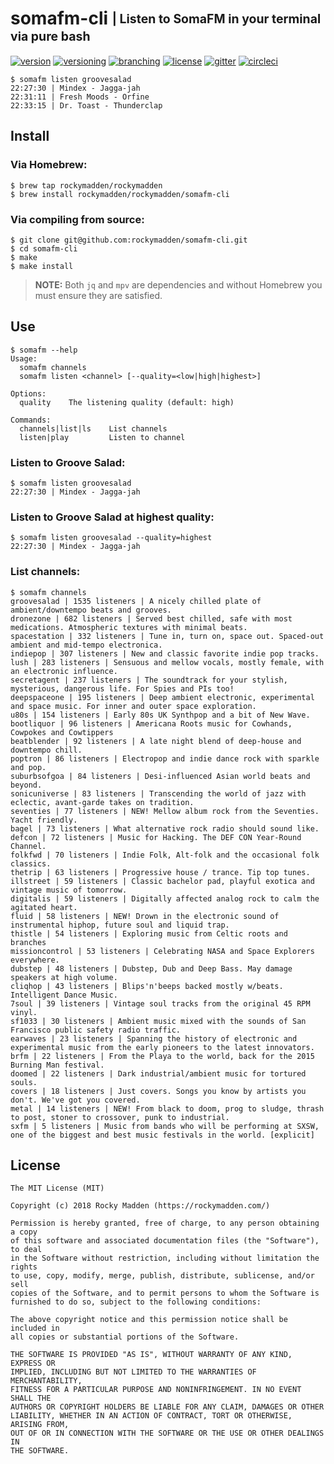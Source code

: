# somafm-cli <sub><sup>| Listen to SomaFM in your terminal via pure bash</sup></sub>
[![version](http://img.shields.io/badge/version-0.3.1-blue.svg)](https://github.com/rockymadden/somafm-cli/releases)
[![versioning](http://img.shields.io/badge/versioning-semver-blue.svg)](http://semver.org/)
[![branching](http://img.shields.io/badge/branching-github%20flow-blue.svg)](https://guides.github.com/introduction/flow/)
[![license](http://img.shields.io/badge/license-mit-blue.svg)](https://opensource.org/licenses/MIT)
[![gitter](https://img.shields.io/gitter/room/nwjs/nw.js.svg)](https://gitter.im/rockymadden/somafm-cli)
[![circleci](https://circleci.com/gh/rockymadden/somafm-cli.svg?style=shield)](https://circleci.com/gh/rockymadden/somafm-cli)

```console
$ somafm listen groovesalad
22:27:30 | Mindex - Jagga-jah
22:31:11 | Fresh Moods - Orfine
22:33:15 | Dr. Toast - Thunderclap
```

## Install
### Via Homebrew:
```console
$ brew tap rockymadden/rockymadden
$ brew install rockymadden/rockymadden/somafm-cli
```

### Via compiling from source:
```console
$ git clone git@github.com:rockymadden/somafm-cli.git
$ cd somafm-cli
$ make
$ make install
```
> __NOTE:__ Both `jq` and `mpv` are dependencies and without Homebrew you must ensure they are satisfied.

## Use
```console
$ somafm --help
Usage:
  somafm channels
  somafm listen <channel> [--quality=<low|high|highest>]

Options:
  quality    The listening quality (default: high)

Commands:
  channels|list|ls    List channels
  listen|play         Listen to channel
```

### Listen to Groove Salad:
```console
$ somafm listen groovesalad
22:27:30 | Mindex - Jagga-jah
```

### Listen to Groove Salad at highest quality:
```console
$ somafm listen groovesalad --quality=highest
22:27:30 | Mindex - Jagga-jah
```

### List channels:
```console
$ somafm channels
groovesalad | 1535 listeners | A nicely chilled plate of ambient/downtempo beats and grooves.
dronezone | 682 listeners | Served best chilled, safe with most medications. Atmospheric textures with minimal beats.
spacestation | 332 listeners | Tune in, turn on, space out. Spaced-out ambient and mid-tempo electronica.
indiepop | 307 listeners | New and classic favorite indie pop tracks.
lush | 283 listeners | Sensuous and mellow vocals, mostly female, with an electronic influence.
secretagent | 237 listeners | The soundtrack for your stylish, mysterious, dangerous life. For Spies and PIs too!
deepspaceone | 195 listeners | Deep ambient electronic, experimental and space music. For inner and outer space exploration.
u80s | 154 listeners | Early 80s UK Synthpop and a bit of New Wave.
bootliquor | 96 listeners | Americana Roots music for Cowhands, Cowpokes and Cowtippers
beatblender | 92 listeners | A late night blend of deep-house and downtempo chill.
poptron | 86 listeners | Electropop and indie dance rock with sparkle and pop.
suburbsofgoa | 84 listeners | Desi-influenced Asian world beats and beyond.
sonicuniverse | 83 listeners | Transcending the world of jazz with eclectic, avant-garde takes on tradition.
seventies | 77 listeners | NEW! Mellow album rock from the Seventies. Yacht friendly.
bagel | 73 listeners | What alternative rock radio should sound like.
defcon | 72 listeners | Music for Hacking. The DEF CON Year-Round Channel.
folkfwd | 70 listeners | Indie Folk, Alt-folk and the occasional folk classics.
thetrip | 63 listeners | Progressive house / trance. Tip top tunes.
illstreet | 59 listeners | Classic bachelor pad, playful exotica and vintage music of tomorrow.
digitalis | 59 listeners | Digitally affected analog rock to calm the agitated heart.
fluid | 58 listeners | NEW! Drown in the electronic sound of instrumental hiphop, future soul and liquid trap.
thistle | 54 listeners | Exploring music from Celtic roots and branches
missioncontrol | 53 listeners | Celebrating NASA and Space Explorers everywhere.
dubstep | 48 listeners | Dubstep, Dub and Deep Bass. May damage speakers at high volume.
cliqhop | 43 listeners | Blips'n'beeps backed mostly w/beats. Intelligent Dance Music.
7soul | 39 listeners | Vintage soul tracks from the original 45 RPM vinyl.
sf1033 | 30 listeners | Ambient music mixed with the sounds of San Francisco public safety radio traffic.
earwaves | 23 listeners | Spanning the history of electronic and experimental music from the early pioneers to the latest innovators.
brfm | 22 listeners | From the Playa to the world, back for the 2015 Burning Man festival.
doomed | 22 listeners | Dark industrial/ambient music for tortured souls.
covers | 18 listeners | Just covers. Songs you know by artists you don't. We've got you covered.
metal | 14 listeners | NEW! From black to doom, prog to sludge, thrash to post, stoner to crossover, punk to industrial.
sxfm | 5 listeners | Music from bands who will be performing at SXSW, one of the biggest and best music festivals in the world. [explicit]
```

## License
```
The MIT License (MIT)

Copyright (c) 2018 Rocky Madden (https://rockymadden.com/)

Permission is hereby granted, free of charge, to any person obtaining a copy
of this software and associated documentation files (the "Software"), to deal
in the Software without restriction, including without limitation the rights
to use, copy, modify, merge, publish, distribute, sublicense, and/or sell
copies of the Software, and to permit persons to whom the Software is
furnished to do so, subject to the following conditions:

The above copyright notice and this permission notice shall be included in
all copies or substantial portions of the Software.

THE SOFTWARE IS PROVIDED "AS IS", WITHOUT WARRANTY OF ANY KIND, EXPRESS OR
IMPLIED, INCLUDING BUT NOT LIMITED TO THE WARRANTIES OF MERCHANTABILITY,
FITNESS FOR A PARTICULAR PURPOSE AND NONINFRINGEMENT. IN NO EVENT SHALL THE
AUTHORS OR COPYRIGHT HOLDERS BE LIABLE FOR ANY CLAIM, DAMAGES OR OTHER
LIABILITY, WHETHER IN AN ACTION OF CONTRACT, TORT OR OTHERWISE, ARISING FROM,
OUT OF OR IN CONNECTION WITH THE SOFTWARE OR THE USE OR OTHER DEALINGS IN
THE SOFTWARE.
```
